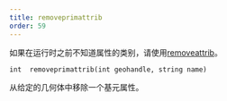 ```yaml
---
title: removeprimattrib
order: 59
---
```


如果在运行时之前不知道属性的类别，请使用[removeattrib](/zh-cn/houdini-vex/geometry/removeattrib "从几何体中移除属性或属性组")。

`int  removeprimattrib(int geohandle, string name)`

从给定的几何体中移除一个基元属性。

